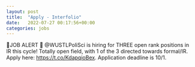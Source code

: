 ```yaml
---
layout: post
title:  "Apply - Interfolio"
date:   2022-07-27 00:17:56+00:00
categories: jobs
---
```

🚨JOB ALERT 🚨
@WUSTLPoliSci is hiring for THREE open rank positions in IR this cycle! Totally open field, with 1 of the 3 directed towards formal/IR. Apply here: https://t.co/KdapqioBex. Application deadline is 10/1.


<meta http-equiv="refresh" content="0; URL=https://apply.interfolio.com/110471" />
